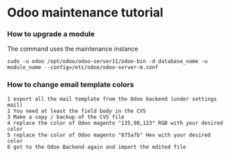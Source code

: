 # Odoo maintenance tutorial

### How to upgrade a module

The command uses the maintenance instance

    sudo -u odoo /opt/odoo/odoo-server11/odoo-bin -d database_name -u module_name --config=/etc/odoo/odoo-server-m.conf


### How to change email template colors

    1 export all the mail template from the Odoo backend (under settings mail)
    2 You need at least the field body in the CVS
    3 Make a copy / backup of the CVS file
    4 replace the color of Odoo magento "135,90,123" RGB with your desired color 
    5 replace the color of Odoo magento "875a7b" Hex with your desired color
    6 got to the Odoo Backend again and import the edited file  

